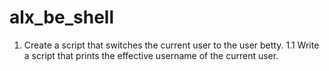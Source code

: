 # alx_be_shell
1. Create a script that switches the current user to the user betty.
1.1 Write a script that prints the effective username of the current user.

